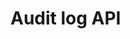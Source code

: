 # Audit log API

<div id='redoc-container'>
</div>
<script>
    (function() {
        Redoc.init('/static/_static/api/platform_audit_log_authorized_api.json', {}, document.getElementById('redoc-container'), () => {window.prepareRedocMenu ? window.prepareRedocMenu() : setTimeout(()=>{window.prepareRedocMenu()}, 2000)});
    })();
</script>
